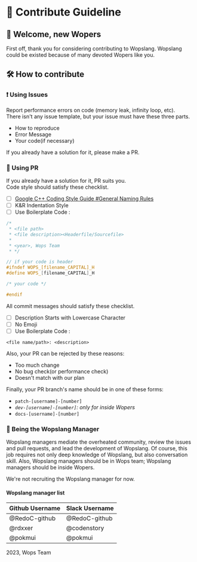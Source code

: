<!--
   CONTRIBUTING.md
   Wopslang Contribute guide
   
   2023, Wops Team

-->

# :page_with_curl: Contribute Guideline

## :wave: Welcome, new Wopers  

First off, thank you for considering contributing to Wopslang. Wopslang could be existed because of many devoted Wopers like you.

## :hammer_and_wrench: How to contribute

### :heavy_exclamation_mark: Using Issues

Report performance errors on code (memory leak, infinity loop, etc).  
There isn't any issue template, but your issue must have these three parts.

- How to reproduce
- Error Message
- Your code(if necessary)

If you already have a solution for it, please make a PR.

### :fork_and_knife: Using PR

If you already have a solution for it, PR suits you.  
Code style should satisfy these checklist.

- [ ] [Google C++ Coding Style Guide #General Naming Rules](https://google.github.io/styleguide/cppguide.html#General_Naming_Rules)  
- [ ] K&R Indentation Style  
- [ ] Use Boilerplate Code :  

```c++
/*
 * <file path> 
 * <file description><Headerfile/Sourcefile>
 *
 * <year>, Wops Team
 * */

// if your code is header
#ifndef WOPS_[filename_CAPITAL]_H
#define WOPS_[filename_CAPITAL]_H

/* your code */

#endif
```

All commit messages should satisfy these checklist.
- [ ] Description Starts with Lowercase Character
- [ ] No Emoji
- [ ] Use Boilerplate Code :

```
<file name/path>: <description>
```

Also, your PR can be rejected by these reasons:

- Too much change
- No bug check(or performance check)
- Doesn't match with our plan

Finally, your PR branch's name should be in one of these forms:

- `patch-[username]-[number]`
- *`dev-[username]-[number]`: only for inside Wopers*
- `docs-[username]-[number]`

### :speech_balloon: Being the Wopslang Manager

Wopslang managers mediate the overheated community, review the issues and pull requests, and lead the development of Wopslang. Of course, this job requires not only deep knowledge of Wopslang, but also conversation skill. Also, Wopslang managers should be in Wops team; Wopslang managers should be inside Wopers.  

We're not recruiting the Wopslang manager for now.

#### Wopslang manager list

|Github Username|Slack Username|
|---|---|
|@RedoC-github|@RedoC-github|
|@rdxxer|@codenstory|
|@pokmui|@pokmui|

2023, Wops Team
